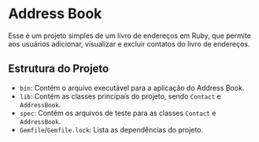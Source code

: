 
# Address Book

Esse é um projeto simples de um livro de endereços em Ruby, 
que permite aos usuários adicionar, visualizar e excluir 
contatos do livro de endereços.

## Estrutura do Projeto

- `bin`: Contém o arquivo executável para a aplicação do Address Book.
- `lib`: Contém as classes principais do projeto, sendo `Contact` e `AddressBook`.
- `spec`: Contém os arquivos de teste para as classes `Contact` e `AddressBook`.
- `Gemfile`/`Gemfile.lock`: Lista as dependências do projeto.
